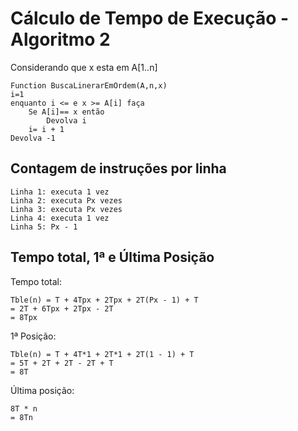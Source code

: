 # Cálculo de Tempo de Execução - Algoritmo 2

Considerando que x esta em A[1..n]

```http
Function BuscaLinerarEmOrdem(A,n,x)
i=1
enquanto i <= e x >= A[i] faça
    Se A[i]== x então
        Devolva i
    i= i + 1
Devolva -1
```

## Contagem de instruções por linha
```http
Linha 1: executa 1 vez
Linha 2: executa Px vezes
Linha 3: executa Px vezes
Linha 4: executa 1 vez
Linha 5: Px - 1
```

## Tempo total, 1ª e Última Posição

Tempo total:
```http
Tble(n) = T + 4Tpx + 2Tpx + 2T(Px - 1) + T
= 2T + 6Tpx + 2Tpx - 2T
= 8Tpx
```

1ª Posição: 
```http
Tble(n) = T + 4T*1 + 2T*1 + 2T(1 - 1) + T
= 5T + 2T + 2T - 2T + T
= 8T
```

Última posição: 
```http
8T * n
= 8Tn
```